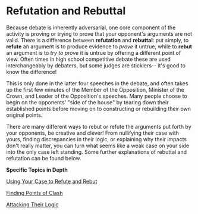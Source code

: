 # Refutation and Rebuttal

Because debate is inherently adversarial, one core component of the activity is proving or trying to prove that your opponent's arguments are not valid. There is a difference between **refutation** and **rebuttal**: put simply, to **refute** an argument is to produce evidence to *prove* it untrue, while to **rebut** an argument is to *try to prove* it is untrue by offering a different point of view. Often times in high school competitive debate these are used interchangeably by debaters, but some judges are sticklers-- it's good to know the difference!

This is only done in the latter four speeches in the debate, and often takes up the first few minutes of the Member of the Opposition, Minister of the Crown, and Leader of the Opposition's speeches. Many people choose to begin on the opponents' "side of the house" by tearing down their established points before moving on to constructing or rebuilding their own original points.

There are many different ways to rebut or refute the arguments put forth by your opponents, be creative and clever! From nullifying their case with yours, finding discrepancies in their logic, or explaining why their impacts don't really matter, you can turn what seems like a weak case on your side into the only case left standing. Some further explanations of rebuttal and refutation can be found below.

**Specific Topics in Depth**

[Using Your Case to Refute and Rebut](refutation-and-rebuttal/using-your-case.md)

[Finding Points of Clash](refutation-and-rebuttal/finding-points-of-clash.md)

[Attacking Their Logic](refutation-and-rebuttal/attacking-their-logic.md)
